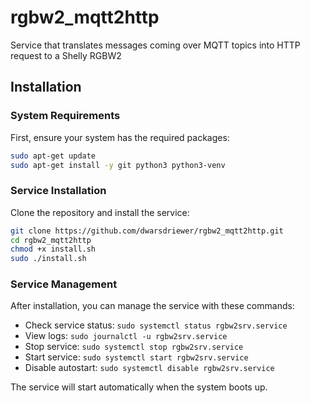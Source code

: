 # rgbw2_mqtt2http
Service that translates messages coming over MQTT topics into HTTP request to a Shelly RGBW2

## Installation

### System Requirements
First, ensure your system has the required packages:
```bash
sudo apt-get update
sudo apt-get install -y git python3 python3-venv
```

### Service Installation
Clone the repository and install the service:
```bash
git clone https://github.com/dwarsdriewer/rgbw2_mqtt2http.git
cd rgbw2_mqtt2http
chmod +x install.sh
sudo ./install.sh
```

### Service Management
After installation, you can manage the service with these commands:
- Check service status: `sudo systemctl status rgbw2srv.service`
- View logs: `sudo journalctl -u rgbw2srv.service`
- Stop service: `sudo systemctl stop rgbw2srv.service`
- Start service: `sudo systemctl start rgbw2srv.service`
- Disable autostart: `sudo systemctl disable rgbw2srv.service`

The service will start automatically when the system boots up.